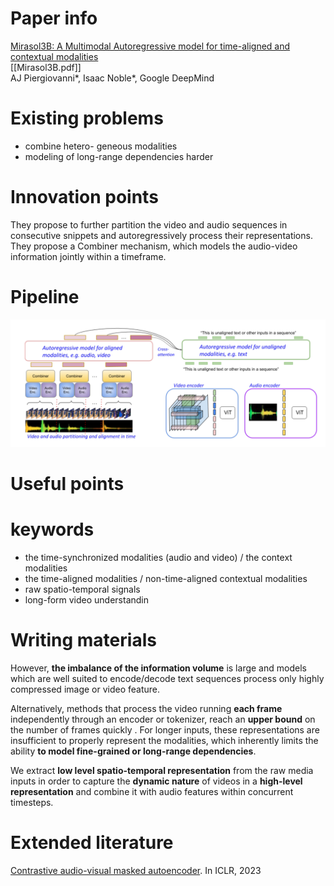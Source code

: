 # Paper info
[Mirasol3B: A Multimodal Autoregressive model for time-aligned and contextual modalities](https://arxiv.org/abs/2311.05698)  
[[Mirasol3B.pdf]]  
AJ Piergiovanni*, Isaac Noble*, Google DeepMind  
# Existing problems
- combine hetero- geneous modalities
- modeling of long-range dependencies harder

# Innovation points
They propose to further partition the video and audio sequences in consecutive snippets and autoregressively process their representations.  
They propose a Combiner mechanism, which models the audio-video information jointly within a timeframe.  


# Pipeline
![](imgs/Mirasol3B_overview.png)

# Useful points


# keywords
- the time-synchronized modalities (audio and video) / the context modalities
- the time-aligned modalities / non-time-aligned contextual modalities
- raw spatio-temporal signals
- long-form video understandin

# Writing materials
However, **the imbalance of the information volume** is large and models which are well suited to encode/decode text sequences process only highly compressed image or video feature.  

Alternatively, methods that process the video running **each frame** independently through an encoder or tokenizer, reach an **upper bound** on the number of frames quickly . For longer inputs, these representations are insufficient to properly represent the modalities, which inherently limits the ability **to model fine-grained or long-range dependencies**.  

We extract **low level spatio-temporal representation** from the raw media inputs in order to capture the **dynamic nature** of videos in a **high-level representation** and combine it with audio features within concurrent timesteps.  


# Extended literature
 [Contrastive audio-visual masked autoencoder](https://arxiv.org/abs/2210.07839). In ICLR, 2023